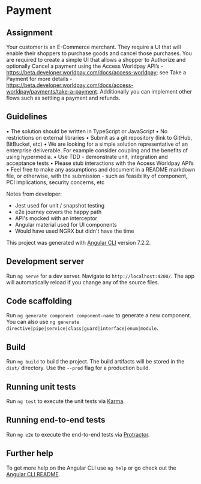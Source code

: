# Payment

## Assignment
Your customer is an E-Commerce merchant. They require a UI that will enable their shoppers to purchase goods and cancel those purchases.
You are required to create a simple UI that allows a shopper to Authorize and optionally Cancel a payment using the Access Worldpay API’s - https://beta.developer.worldpay.com/docs/access-worldpay; see Take a Payment for more details - https://beta.developer.worldpay.com/docs/access-worldpay/payments/take-a-payment.
Additionally you can implement other flows such as settling a payment and refunds.

## Guidelines
•	The solution should be written in TypeScript or JavaScript
•	No restrictions on external libraries
•	Submit as a git repository (link to GitHub, BitBucket, etc)
•	We are looking for a simple solution representative of an enterprise deliverable. For example consider coupling and the benefits of using hypermedia.
•	Use TDD - demonstrate unit, integration and acceptance tests
•	Please stub interactions with the Access Worldpay API’s
•	Feel free to make any assumptions and document in a README markdown file, or otherwise, with the submission - such as feasibility of component, PCI implications, security concerns, etc


Notes from developer:
- Jest used for unit / snapshot testing
- e2e journey covers the happy path
- API's mocked with an interceptor
- Angular material used for UI components
- Would have used NGRX but didn't have the time


This project was generated with [Angular CLI](https://github.com/angular/angular-cli) version 7.2.2.

## Development server

Run `ng serve` for a dev server. Navigate to `http://localhost:4200/`. The app will automatically reload if you change any of the source files.

## Code scaffolding

Run `ng generate component component-name` to generate a new component. You can also use `ng generate directive|pipe|service|class|guard|interface|enum|module`.

## Build

Run `ng build` to build the project. The build artifacts will be stored in the `dist/` directory. Use the `--prod` flag for a production build.

## Running unit tests

Run `ng test` to execute the unit tests via [Karma](https://karma-runner.github.io).

## Running end-to-end tests

Run `ng e2e` to execute the end-to-end tests via [Protractor](http://www.protractortest.org/).

## Further help

To get more help on the Angular CLI use `ng help` or go check out the [Angular CLI README](https://github.com/angular/angular-cli/blob/master/README.md).
